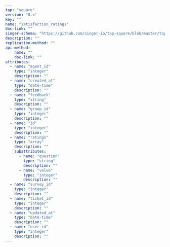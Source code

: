 ```yaml
---
tap: "square"
version: "0.x"
key: ""
name: "satisfaction_ratings"
doc-link: ""
singer-schema: "https://github.com/singer-io/tap-square/blob/master/tap_square/schemas/satisfaction_ratings.json"
description: ""
replication-method: ""
api-method:
    name: ""
    doc-link: ""
attributes:
  - name: "agent_id"
    type: "integer"
    description: ""
  - name: "created_at"
    type: "date-time"
    description: ""
  - name: "feedback"
    type: "string"
    description: ""
  - name: "group_id"
    type: "integer"
    description: ""
  - name: "id"
    type: "integer"
    description: ""
  - name: "ratings"
    type: "array"
    description: ""
    subattributes:
      - name: "question"
        type: "string"
        description: ""
      - name: "value"
        type: "integer"
        description: ""
  - name: "survey_id"
    type: "integer"
    description: ""
  - name: "ticket_id"
    type: "integer"
    description: ""
  - name: "updated_at"
    type: "date-time"
    description: ""
  - name: "user_id"
    type: "integer"
    description: ""
---
```

